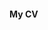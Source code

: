 

#### My CV

<object data="{{ site.url }}{{ site.baseurl }}/JustinOtter_CV.pdf" width="1000" height="1000" type="application/pdf"></object>
